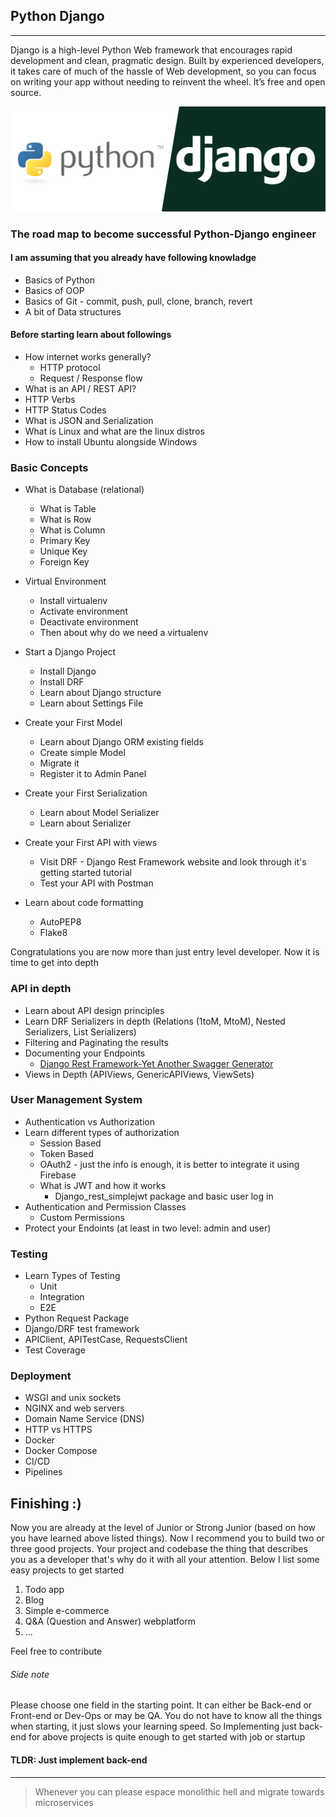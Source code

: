 ## Python Django

---

Django is a high-level Python Web framework that encourages rapid development and clean, pragmatic design. Built by experienced developers, it takes care of much of the hassle of Web development, so you can focus on writing your app without needing to reinvent the wheel. It’s free and open source.

![PythonDjango](python-django.png)

### The road map to become successful Python-Django engineer

#### I am assuming that you already have following knowladge

- Basics of Python
- Basics of OOP
- Basics of Git - commit, push, pull, clone, branch, revert
- A bit of Data structures

#### Before starting learn about followings

- How internet works generally?
  - HTTP protocol
  - Request / Response flow
- What is an API / REST API?
- HTTP Verbs
- HTTP Status Codes
- What is JSON and Serialization
- What is Linux and what are the linux distros
- How to install Ubuntu alongside Windows

### Basic Concepts

- What is Database (relational)

  - What is Table
  - What is Row
  - What is Column
  - Primary Key
  - Unique Key
  - Foreign Key

- Virtual Environment

  - Install virtualenv
  - Activate environment
  - Deactivate environment
  - Then about why do we need a virtualenv

- Start a Django Project

  - Install Django
  - Install DRF
  - Learn about Django structure
  - Learn about Settings File

- Create your First Model

  - Learn about Django ORM existing fields
  - Create simple Model
  - Migrate it
  - Register it to Admin Panel

- Create your First Serialization

  - Learn about Model Serializer
  - Learn about Serializer

- Create your First API with views

  - Visit DRF - Django Rest Framework website and look through it's getting started tutorial
  - Test your API with Postman

- Learn about code formatting
  - AutoPEP8
  - Flake8

Congratulations you are now more than just entry level developer. Now it is time to get into depth

### API in depth

- Learn about API design principles
- Learn DRF Serializers in depth (Relations (1toM, MtoM), Nested Serializers, List Serializers)
- Filtering and Paginating the results
- Documenting your Endpoints
  - [Django Rest Framework-Yet Another Swagger Generator](https://drf-yasg.readthedocs.io/en/stable/readme.html)
- Views in Depth (APIViews, GenericAPIViews, ViewSets)

### User Management System

- Authentication vs Authorization
- Learn different types of authorization
  - Session Based
  - Token Based
  - OAuth2 - just the info is enough, it is better to integrate it using Firebase
  - What is JWT and how it works
    - Django_rest_simplejwt package and basic user log in
- Authentication and Permission Classes
  - Custom Permissions
- Protect your Endoints (at least in two level: admin and user)

### Testing

- Learn Types of Testing
  - Unit
  - Integration
  - E2E
- Python Request Package
- Django/DRF test framework
- APIClient, APITestCase, RequestsClient
- Test Coverage

### Deployment

- WSGI and unix sockets
- NGINX and web servers
- Domain Name Service (DNS)
- HTTP vs HTTPS
- Docker
- Docker Compose
- CI/CD
- Pipelines

## Finishing :)

Now you are already at the level of Junior or Strong Junior (based on how you have learned above listed things).
Now I recommend you to build two or three good projects. Your project and codebase the thing that describes you as a developer that's why do it with all your attention. Below I list some easy projects to get started

1. Todo app
2. Blog
3. Simple e-commerce
4. Q&A (Question and Answer) webplatform
5. ...

Feel free to contribute

###### Side note

Please choose one field in the starting point. It can either be Back-end or Front-end or Dev-Ops or may be QA. You do not have to know all the things when starting, it just slows your learning speed. So Implementing just back-end for above projects is quite enough to get started with job or startup

#### TLDR: Just implement back-end

---

> Whenever you can please espace monolithic hell and migrate towards microservices
